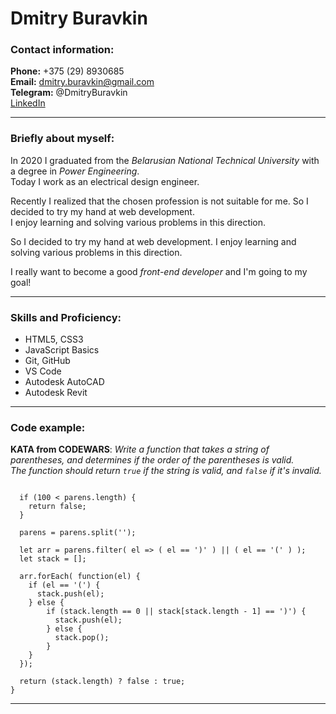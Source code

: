 # Dmitry Buravkin

### Contact information:

**Phone:** +375 (29) 8930685  
**Email:** dmitry.buravkin@gmail.com  
**Telegram:** @DmitryBuravkin  
[LinkedIn](https://www.linkedin.com/in/dmitry-buravkin-6168b9219/)  

***

### Briefly about myself: 

In 2020 I graduated from the _Belarusian National Technical University_ with a degree in _Power Engineering_.  
Today I work as an electrical design engineer.  

Recently I realized that the chosen profession is not suitable for me. So I decided to try my hand at web development.  
I enjoy learning and solving various problems in this direction.  

So I decided to try my hand at web development. I enjoy learning and solving various problems in this direction.  

I really want to become a good _front-end developer_ and I'm going to my goal!

***

### Skills and Proficiency:

* HTML5, CSS3  
* JavaScript Basics  
* Git, GitHub  
* VS Code  
* Autodesk AutoCAD
* Autodesk Revit

***

### Code example:

**KATA from CODEWARS**: _Write a function that takes a string of parentheses, and determines if the order of the parentheses is valid._  
_The function should return `true` if the string is valid, and `false` if it's invalid._

```function validParentheses(parens) {
  
  if (100 < parens.length) {
    return false;
  }
  
  parens = parens.split('');
    
  let arr = parens.filter( el => ( el == ')' ) || ( el == '(' ) );  
  let stack = [];
  
  arr.forEach( function(el) {
    if (el == '(') {
      stack.push(el);
    } else {
        if (stack.length == 0 || stack[stack.length - 1] == ')') {
          stack.push(el);
        } else {
          stack.pop();
        }
    }
  });
  
  return (stack.length) ? false : true;
}
```

***
